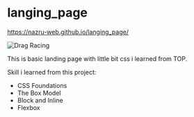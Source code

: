 # langing_page

https://nazru-web.github.io/langing_page/

![Drag Racing](https://cdn.statically.io/gh/TheOdinProject/curriculum/main/foundations/html_css/project/odin-project.png)

This is basic landing page with little bit css i learned from TOP.

Skill i learned from this project:
- CSS Foundations
- The Box Model
- Block and Inline
- Flexbox